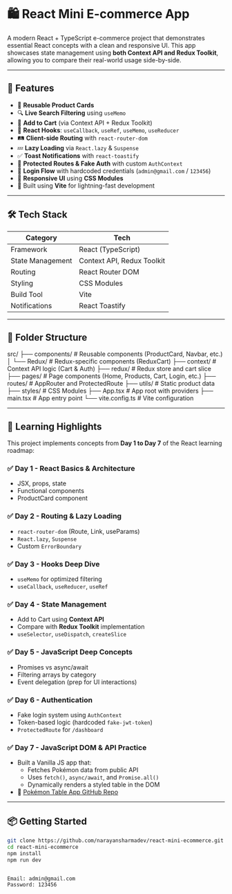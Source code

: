 # 🛍️ React Mini E-commerce App

A modern React + TypeScript e-commerce project that demonstrates essential React concepts with a clean and responsive UI. This app showcases state management using **both Context API and Redux Toolkit**, allowing you to compare their real-world usage side-by-side.

---

## 🚀 Features

- 🧩 **Reusable Product Cards**
- 🔍 **Live Search Filtering** using `useMemo`
- 🛒 **Add to Cart** (via Context API + Redux Toolkit)
- 🧠 **React Hooks**: `useCallback`, `useRef`, `useMemo`, `useReducer`
- 🛤️ **Client-side Routing** with `react-router-dom`
- 💤 **Lazy Loading** via `React.lazy` & `Suspense`
- ✅ **Toast Notifications** with `react-toastify`
- 🔐 **Protected Routes & Fake Auth** with custom `AuthContext`
- 🧪 **Login Flow** with hardcoded credentials (`admin@gmail.com` / `123456`)
- 📱 **Responsive UI** using **CSS Modules**
- 🔧 Built using **Vite** for lightning-fast development

---

## 🛠️ Tech Stack

| Category         | Tech                          |
|------------------|-------------------------------|
| Framework        | React (TypeScript)            |
| State Management | Context API, Redux Toolkit    |
| Routing          | React Router DOM              |
| Styling          | CSS Modules                   |
| Build Tool       | Vite                          |
| Notifications    | React Toastify                |

---

## 📁 Folder Structure

src/
├── components/ # Reusable components (ProductCard, Navbar, etc.)
│ └── Redux/ # Redux-specific components (ReduxCart)
├── context/ # Context API logic (Cart & Auth)
├── redux/ # Redux store and cart slice
├── pages/ # Page components (Home, Products, Cart, Login, etc.)
├── routes/ # AppRouter and ProtectedRoute
├── utils/ # Static product data
├── styles/ # CSS Modules
├── App.tsx # App root with providers
├── main.tsx # App entry point
└── vite.config.ts # Vite configuration



---

## 🧪 Learning Highlights

This project implements concepts from **Day 1 to Day 7** of the React learning roadmap:

### ✅ Day 1 - React Basics & Architecture
- JSX, props, state
- Functional components
- ProductCard component

### ✅ Day 2 - Routing & Lazy Loading
- `react-router-dom` (Route, Link, useParams)
- `React.lazy`, `Suspense`
- Custom `ErrorBoundary`

### ✅ Day 3 - Hooks Deep Dive
- `useMemo` for optimized filtering
- `useCallback`, `useReducer`, `useRef`

### ✅ Day 4 - State Management
- Add to Cart using **Context API**
- Compare with **Redux Toolkit** implementation
- `useSelector`, `useDispatch`, `createSlice`

### ✅ Day 5 - JavaScript Deep Concepts
- Promises vs async/await
- Filtering arrays by category
- Event delegation (prep for UI interactions)

### ✅ Day 6 - Authentication
- Fake login system using `AuthContext`
- Token-based logic (hardcoded `fake-jwt-token`)
- `ProtectedRoute` for `/dashboard`

### ✅ Day 7 - JavaScript DOM & API Practice
- Built a Vanilla JS app that:
  - Fetches Pokémon data from public API
  - Uses `fetch()`, `async/await`, and `Promise.all()`
  - Dynamically renders a styled table in the DOM
- 🔗 [Pokémon Table App GitHub Repo](https://github.com/narayansharmadev/Pok-mon-Table-App)

---

## 📦 Getting Started

```bash
git clone https://github.com/narayansharmadev/react-mini-ecommerce.git
cd react-mini-ecommerce
npm install
npm run dev


Email: admin@gmail.com
Password: 123456

